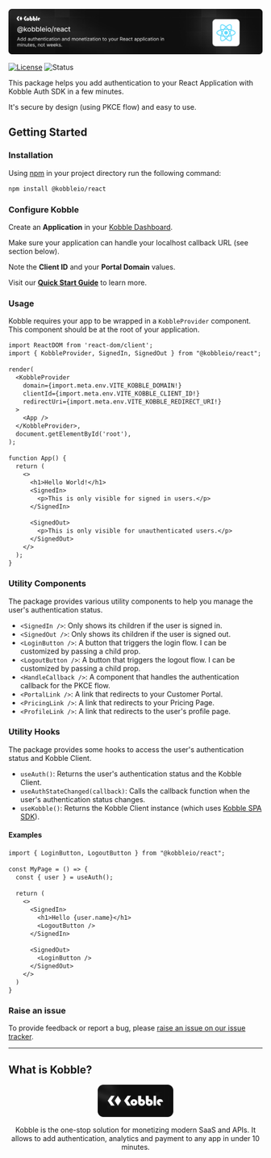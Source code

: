 ![Add authentication and monetization to your React application in minutes using Kobble](https://github.com/kobble-io/react/blob/main/.readme/banner.png?raw=true)

[![License](https://img.shields.io/:license-mit-blue.svg?style=flat)](https://opensource.org/licenses/MIT)
![Status](https://img.shields.io/:status-stable-green.svg?style=flat)


This package helps you add authentication to your React Application with Kobble Auth SDK in a few minutes.

It's secure by design (using PKCE flow) and easy to use.

## Getting Started

### Installation

Using [npm](https://npmjs.org) in your project directory run the following command:

```sh
npm install @kobbleio/react
```

### Configure Kobble

Create an **Application** in your [Kobble Dashboard](https://app.kobble.io/p/applications).

Make sure your application can handle your localhost callback URL (see section below).

Note the **Client ID** and your **Portal Domain** values.

Visit our **[Quick Start Guide](https://docs.kobble.io/learning/quickstart/setup)** to learn more.

### Usage

Kobble requires your app to be wrapped in a `KobbleProvider` component. This component should be at the root of your application.

```tsx
import ReactDOM from 'react-dom/client';
import { KobbleProvider, SignedIn, SignedOut } from "@kobbleio/react";

render(
  <KobbleProvider
    domain={import.meta.env.VITE_KOBBLE_DOMAIN!}
    clientId={import.meta.env.VITE_KOBBLE_CLIENT_ID!}
    redirectUri={import.meta.env.VITE_KOBBLE_REDIRECT_URI!}
  >
    <App />
  </KobbleProvider>,
  document.getElementById('root'),
);

function App() {
  return (
    <>
      <h1>Hello World!</h1>
      <SignedIn>
        <p>This is only visible for signed in users.</p>
      </SignedIn>
      
      <SignedOut>
        <p>This is only visible for unauthenticated users.</p>
      </SignedOut>
    </>
  );
}
```

### Utility Components

The package provides various utility components to help you manage the user's authentication status.

- `<SignedIn />`: Only shows its children if the user is signed in.
- `<SignedOut />`: Only shows its children if the user is signed out.
- `<LoginButton />`: A button that triggers the login flow. I can be customized by passing a child prop.
- `<LogoutButton />`: A button that triggers the logout flow. I can be customized by passing a child prop.
- `<HandleCallback />`: A component that handles the authentication callback for the PKCE flow.
- `<PortalLink />`: A link that redirects to your Customer Portal.
- `<PricingLink />`: A link that redirects to your Pricing Page.
- `<ProfileLink />`: A link that redirects to the user's profile page.

### Utility Hooks

The package provides some hooks to access the user's authentication status and Kobble Client.

- `useAuth()`: Returns the user's authentication status and the Kobble Client.
- `useAuthStateChanged(callback)`: Calls the callback function when the user's authentication status changes.
- `useKobble()`: Returns the Kobble Client instance (which uses [Kobble SPA SDK](https://npmjs.com/package/@kobbleio/javascript)).


#### Examples

```tsx 
import { LoginButton, LogoutButton } from "@kobbleio/react";

const MyPage = () => {
  const { user } = useAuth();

  return (
    <>
      <SignedIn>
        <h1>Hello {user.name}</h1>
        <LogoutButton />
      </SignedIn>

      <SignedOut>
        <LoginButton />
      </SignedOut>
    </>
  )
}
```

### Raise an issue

To provide feedback or report a bug, please [raise an issue on our issue tracker](https://github.com/kobble-io/react/issues).

___

## What is Kobble?

<p align="center">
  <picture>
    <img alt="Kobble Logo" src="https://github.com/kobble-io/react/blob/main/.readme/logo.png?raw=true" width="150">
  </picture>
</p>
<p align="center">
 Kobble is the one-stop solution for monetizing modern SaaS and APIs. It allows to add authentication, analytics and payment to any app in under 10 minutes.
</p>